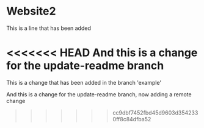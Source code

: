# Website2

This is a line that has been added

<<<<<<< HEAD
And this is a change for the update-readme branch
=======
This is a change that has been added in the branch 'example'

And this is a change for the update-readme branch, now adding a remote change

>>>>>>> cc9dbf7452fbd45d9603d3542330ff8c84dfba52

